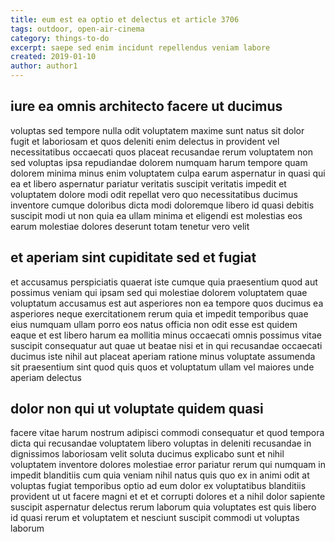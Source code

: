 ```yaml
---
title: eum est ea optio et delectus et article 3706
tags: outdoor, open-air-cinema
category: things-to-do
excerpt: saepe sed enim incidunt repellendus veniam labore
created: 2019-01-10
author: author1
---
```


## iure ea omnis architecto facere ut ducimus

voluptas sed tempore nulla odit voluptatem maxime sunt natus sit dolor fugit et laboriosam et quos deleniti enim delectus in provident vel necessitatibus occaecati quos placeat recusandae rerum voluptatem non sed voluptas ipsa repudiandae dolorem numquam harum tempore quam dolorem minima minus enim voluptatem culpa earum aspernatur in quasi qui ea et libero aspernatur pariatur veritatis suscipit veritatis impedit et voluptatem dolore modi odit repellat vero quo necessitatibus ducimus inventore cumque doloribus dicta modi doloremque libero id quasi debitis suscipit modi ut non quia ea ullam minima et eligendi est molestias eos earum molestiae dolores deserunt totam tenetur vero velit

## et aperiam sint cupiditate sed et fugiat

et accusamus perspiciatis quaerat iste cumque quia praesentium quod aut possimus veniam qui ipsam sed qui molestiae dolorem voluptatem quae voluptatum accusamus est aut asperiores non ea tempore quos ducimus ea asperiores neque exercitationem rerum quia et impedit temporibus quae eius numquam ullam porro eos natus officia non odit esse est quidem eaque et est libero harum ea mollitia minus occaecati omnis possimus vitae suscipit consequatur aut quae ut beatae nisi et in qui recusandae occaecati ducimus iste nihil aut placeat aperiam ratione minus voluptate assumenda sit praesentium sint quod quis quos et voluptatum ullam vel maiores unde aperiam delectus

## dolor non qui ut voluptate quidem quasi

facere vitae harum nostrum adipisci commodi consequatur et quod tempora dicta qui recusandae voluptatem libero voluptas in deleniti recusandae in dignissimos laboriosam velit soluta ducimus explicabo sunt et nihil voluptatem inventore dolores molestiae error pariatur rerum qui numquam in impedit blanditiis cum quia veniam nihil natus quis quo ex in animi odit at voluptas fugiat temporibus optio ad eum dolor ex voluptatibus blanditiis provident ut ut facere magni et et et corrupti dolores et a nihil dolor sapiente suscipit aspernatur delectus rerum laborum quia voluptates est quis libero id quasi rerum et voluptatem et nesciunt suscipit commodi ut voluptas laborum
